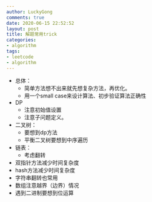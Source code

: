 ```yaml
---
author: LuckyGong
comments: true
date: 2020-06-15 22:52:52
layout: post
title: 解题常用trick
categories:
- algorithm
tags:
- leetcode
- algorithm
---
```




- 总体：
  - 简单方法想不出来就先想复杂方法，再优化。
  - 用一个small case来设计算法、初步验证算法正确性
- DP
  - 注意初始值设置
  - 注意子问题定义。
- 二叉树：
  - 要想到dp方法
  - 平衡二叉树要想到中序遍历
- 链表：
  - 考虑翻转
- 双指针方法减少时间复杂度
- hash方法减少时间复杂度
- 字符串翻转也常用
- 数组注意越界（边界）情况
- 遇到二进制要想到位运算